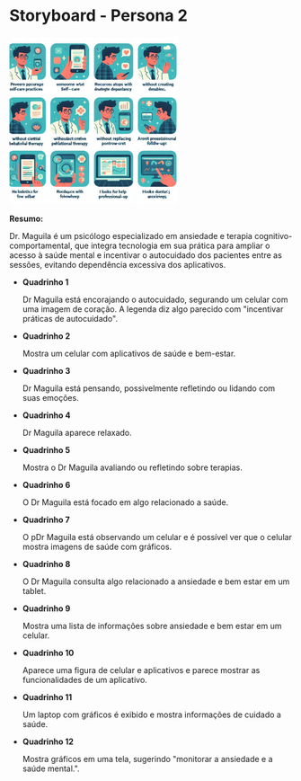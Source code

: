 # Storyboard - Persona 2
<img src="https://github.com/Ghostdoce/IHC2/blob/078e72795c60b3bad57a4d0ad6a4892f648dd381/docs/2.%20Design_Thinking/2.3%20Storyboard/images/storyb%202.jpeg" width="300">

**Resumo:**

Dr. Maguila é um psicólogo especializado em ansiedade e terapia cognitivo-comportamental, que integra tecnologia em sua prática para ampliar o acesso à saúde mental e incentivar o autocuidado dos pacientes entre as sessões, evitando dependência excessiva dos aplicativos.

* **Quadrinho 1**

   Dr Maguila está encorajando o autocuidado, segurando um celular com uma imagem de coração. A legenda diz algo parecido com "incentivar práticas de autocuidado". 
    
* **Quadrinho 2**

  Mostra um celular com aplicativos de saúde e bem-estar.
* **Quadrinho 3**

   Dr Maguila está pensando, possivelmente refletindo ou lidando com suas emoções. 
* **Quadrinho 4**

   Dr Maguila aparece relaxado.
* **Quadrinho 5**

    Mostra o Dr Maguila avaliando ou refletindo sobre terapias.
* **Quadrinho 6**

   O Dr Maguila está focado em algo relacionado a saúde.
* **Quadrinho 7**

    O pDr Maguila está observando um celular e é possível ver que o celular mostra imagens de saúde com gráficos. 
* **Quadrinho 8**

    O Dr Maguila consulta algo relacionado a ansiedade e bem estar em um tablet. 
* **Quadrinho 9**

   Mostra uma lista de informações sobre ansiedade e bem estar em um celular.
* **Quadrinho 10**

    Aparece uma figura de celular e aplicativos e parece mostrar as funcionalidades de um aplicativo. 
* **Quadrinho 11**

    Um laptop com gráficos é exibido e mostra informações de cuidado a saúde.
* **Quadrinho 12**

    Mostra gráficos em uma tela, sugerindo "monitorar a ansiedade e a saúde mental.".
